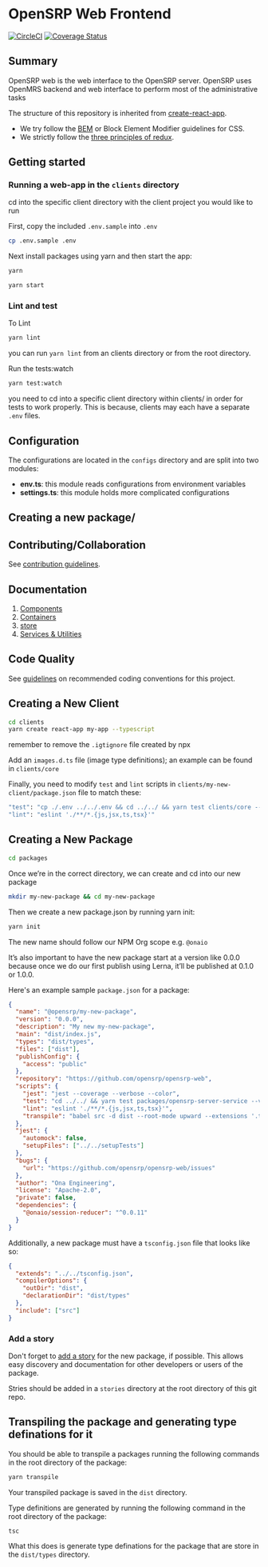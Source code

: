 # OpenSRP Web Frontend

[![CircleCI](https://circleci.com/gh/OpenSRP/opensrp-web.svg?style=svg)](https://circleci.com/gh/OpenSRP/opensrp-web)
[![Coverage Status](https://coveralls.io/repos/github/OpenSRP/opensrp-web/badge.svg?branch=master)](https://coveralls.io/github/OpenSRP/opensrp-web?branch=master)

## Summary

OpenSRP web is the web interface to the OpenSRP server. OpenSRP uses OpenMRS backend and web interface to perform most of the administrative tasks

The structure of this repository is inherited from [create-react-app](https://github.com/facebook/create-react-app).

- We try follow the [BEM](https://en.bem.info/methodology/quick-start/) or Block Element Modifier guidelines for CSS.
- We strictly follow the [three principles of redux](https://redux.js.org/introduction/three-principles).

## Getting started

### Running a web-app in the `clients` directory

cd into the specific client directory with the client project you would like to run

First, copy the included `.env.sample` into `.env`

```sh
cp .env.sample .env
```

Next install packages using yarn and then start the app:

```sh
yarn

yarn start
```

### Lint and test

To Lint

```sh
yarn lint
```

you can run `yarn lint` from an clients directory or from the root directory.

Run the tests:watch

```sh
yarn test:watch
```

you need to cd into a specific client directory within clients/ in order for tests to work properly.
This is because, clients may each have a separate `.env` files.

## Configuration

The configurations are located in the `configs` directory and are split into two modules:

- **env.ts**: this module reads configurations from environment variables
- **settings.ts**: this module holds more complicated configurations

## Creating a new package/

## Contributing/Collaboration

See [contribution guidelines](https://github.com/OpenSRP/opensrp-web/blob/docs/docs/contributing.md).

## Documentation

1. [Components](docs/Architecture/components.md)
2. [Containers](docs/Architecture/containers.md)
3. [store](docs/Architecture/store.md)
4. [Services & Utilities](docs/Architecture/services_utilities.md)

## Code Quality

See [guidelines](docs/codeQuality.md) on recommended coding conventions for this project.

## Creating a New Client

```sh
cd clients
yarn create react-app my-app --typescript
```

remember to remove the `.igtignore` file created by npx

Add an `images.d.ts` file (image type definitions); an example can be found in `clients/core`

Finally, you need to modify `test` and `lint` scripts in `clients/my-new-client/package.json` file to match these:

```sh
"test": "cp ./.env ../../.env && cd ../../ && yarn test clients/core --verbose --collectCoverage=true && cd clients/core",,
"lint": "eslint './**/*.{js,jsx,ts,tsx}'"
```

## Creating a New Package

```sh
cd packages
```

Once we’re in the correct directory, we can create and cd into our new package

```sh
mkdir my-new-package && cd my-new-package
```

Then we create a new package.json by running yarn init:

```sh
yarn init
```

The new name should follow our NPM Org scope e.g. `@onaio`

It’s also important to have the new package start at a version like 0.0.0 because once we do our first publish using Lerna, it’ll be published at 0.1.0 or 1.0.0.

Here's an example sample `package.json` for a package:

```json
{
  "name": "@opensrp/my-new-package",
  "version": "0.0.0",
  "description": "My new my-new-package",
  "main": "dist/index.js",
  "types": "dist/types",
  "files": ["dist"],
  "publishConfig": {
    "access": "public"
  },
  "repository": "https://github.com/opensrp/opensrp-web",
  "scripts": {
    "jest": "jest --coverage --verbose --color",
    "test": "cd ../../ && yarn test packages/opensrp-server-service --verbose --collectCoverage=true && cd packages/opensrp-server-service",
    "lint": "eslint './**/*.{js,jsx,ts,tsx}'",
    "transpile": "babel src -d dist --root-mode upward --extensions '.ts,.tsx' --ignore '**/*.test.ts,**/*.test.tsx,**/tests,**/__tests__'"
  },
  "jest": {
    "automock": false,
    "setupFiles": ["../../setupTests"]
  },
  "bugs": {
    "url": "https://github.com/opensrp/opensrp-web/issues"
  },
  "author": "Ona Engineering",
  "license": "Apache-2.0",
  "private": false,
  "dependencies": {
    "@onaio/session-reducer": "^0.0.11"
  }
}
```

Additionally, a new package must have a `tsconfig.json` file that looks like so:

```json
{
  "extends": "../../tsconfig.json",
  "compilerOptions": {
    "outDir": "dist",
    "declarationDir": "dist/types"
  },
  "include": ["src"]
}
```

### Add a story

Don't forget to [add a story](https://storybook.js.org/docs/basics/writing-stories/) for the new package, if possible. This allows easy discovery and documentation for other developers or users of the package.

Stries should be added in a `stories` directory at the root directory of this git repo.

## Transpiling the package and generating type definations for it

You should be able to transpile a packages running the following commands in the root directory of the package:

```sh
yarn transpile
```

Your transpiled package is saved in the `dist` directory.

Type definitions are generated by running the following command in the root directory of the package:

```sh
tsc
```

What this does is generate type definations for the package that are store in the `dist/types` directory.
